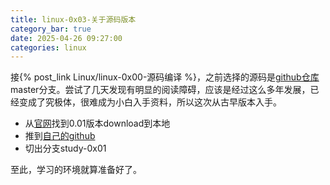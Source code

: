 ```yaml
---
title: linux-0x03-关于源码版本
category_bar: true
date: 2025-04-26 09:27:00
categories: linux
---
```


接{% post_link Linux/linux-0x00-源码编译 %}，之前选择的源码是[github仓库](https://github.com/torvalds/linux.git)master分支。尝试了几天发现有明显的阅读障碍，应该是经过这么多年发展，已经变成了究极体，很难成为小白入手资料，所以这次从古早版本入手。

- 从[官网](https://www.kernel.org/pub/linux/kernel/Historic/)找到0.01版本download到本地
- 推到[自己的github](https://github.com/Bannirui/linux_0x01.git)
- 切出分支study-0x01

至此，学习的环境就算准备好了。